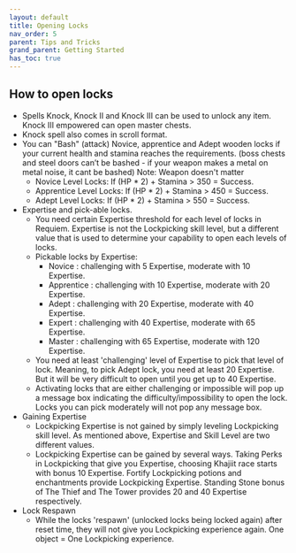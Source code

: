 ```yaml
---
layout: default
title: Opening Locks
nav_order: 5
parent: Tips and Tricks
grand_parent: Getting Started
has_toc: true
---
```



## How to open locks
*  Spells Knock, Knock  II and Knock III can be used to unlock any item. Knock III empowered can open master chests.
*  Knock spell also comes in scroll format.
*  You can "Bash" (attack) Novice, apprentice and Adept wooden locks if your current health and stamina reaches the requirements. (boss chests and steel doors can’t be bashed - if your weapon makes a metal on metal noise, it cant be bashed) Note: Weapon doesn't matter
    * Novice Level Locks: If (HP * 2) + Stamina > 350 = Success.
    * Apprentice Level Locks: If (HP * 2) + Stamina > 450 = Success.
    * Adept Level Locks: If (HP * 2) + Stamina > 550 = Success.
* Expertise and pick-able locks.
    * You need certain Expertise threshold for each level of locks in Requiem. Expertise is not the Lockpicking skill level, but a different value that is used to determine your capability to open each levels of locks.
    * Pickable locks by Expertise:
        * Novice : challenging with 5 Expertise, moderate with 10 Expertise.
        * Apprentice : challenging with 10 Expertise, moderate with 20 Expertise.
        * Adept : challenging with 20 Expertise, moderate with 40 Expertise.
        * Expert : challenging with 40 Expertise, moderate with 65 Expertise.
        * Master : challenging with 65 Expertise, moderate with 120 Expertise.
    * You need at least 'challenging' level of Expertise to pick that level of lock. Meaning, to pick Adept lock, you need at least 20 Expertise. But it will be very difficult to open until you get up to 40 Expertise.
    * Activating locks that are either challenging or impossible will pop up a message box indicating the difficulty/impossibility to open the lock. Locks you can pick moderately will not pop any message box.
* Gaining Expertise
    * Lockpicking Expertise is not gained by simply leveling Lockpicking skill level. As mentioned above, Expertise and Skill Level are two different values.
    * Lockpicking Expertise can be gained by several ways. Taking Perks in Lockpicking that give you Expertise, choosing Khajiit race starts with bonus 10 Expertise. Fortify Lockpicking potions and enchantments provide Lockpicking Expertise. Standing Stone bonus of The Thief and The Tower provides 20 and 40 Expertise respectively.
* Lock Respawn
    * While the locks 'respawn' (unlocked locks being locked again) after reset time, they will not give you Lockpicking experience again. One object = One Lockpicking experience.

